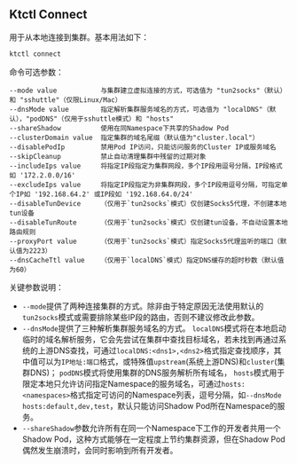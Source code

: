 Ktctl Connect
---

用于从本地连接到集群。基本用法如下：

```bash
ktctl connect
```

命令可选参数：

```text
--mode value           与集群建立虚拟连接的方式，可选值为 "tun2socks"（默认）和 "sshuttle"（仅限Linux/Mac）
--dnsMode value        指定解析集群服务域名的方式，可选值为 "localDNS"（默认），"podDNS"（仅用于sshuttle模式）和 "hosts"
--shareShadow          使用在同Namespace下共享的Shadow Pod
--clusterDomain value  指定集群的域名尾缀（默认值为"cluster.local"）
--disablePodIp         禁用Pod IP访问，只能访问服务的Cluster IP或服务域名
--skipCleanup          禁止自动清理集群中残留的过期对象
--includeIps value     将指定IP段指定为集群网段，多个IP段用逗号分隔，IP段格式如 '172.2.0.0/16'
--excludeIps value     将指定IP段指定为非集群网段，多个IP段用逗号分隔，可指定单个IP如 '192.168.64.2' 或IP段如 '192.168.64.0/24'
--disableTunDevice     （仅用于`tun2socks`模式）仅创建Socks5代理，不创建本地tun设备
--disableTunRoute      （仅用于`tun2socks`模式）仅创建tun设备，不自动设置本地路由规则
--proxyPort value      （仅用于`tun2socks`模式）指定Socks5代理监听的端口（默认值为2223）
--dnsCacheTtl value    （仅用于`localDNS`模式）指定DNS缓存的超时秒数（默认值为60）
```

关键参数说明：

- `--mode`提供了两种连接集群的方式。除非由于特定原因无法使用默认的`tun2socks`模式或需要排除某些IP段的路由，否则不建议修改此参数。
- `--dnsMode`提供了三种解析集群服务域名的方式。
 `localDNS`模式将在本地启动临时的域名解析服务，它会先尝试在集群中查找目标域名，若未找到再通过系统的上游DNS查找，可通过`localDNS:<dns1>,<dns2>`格式指定查找顺序，其中<dns>值可以为`IP地址:端口`格式，或特殊值`upstream`(系统上游DNS)和`cluster`(集群DNS)；
 `podDNS`模式将使用集群的DNS服务解析所有域名，
 `hosts`模式用于限定本地只允许访问指定Namespace的服务域名，可通过`hosts:<namespaces>`格式指定可访问的Namespace列表，逗号分隔，如`--dnsMode hosts:default,dev,test`，默认只能访问Shadow Pod所在Namespace的服务。
- `--shareShadow`参数允许所有在同一个Namespace下工作的开发者共用一个Shadow Pod，这种方式能够在一定程度上节约集群资源，但在Shadow Pod偶然发生崩溃时，会同时影响到所有开发者。
